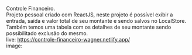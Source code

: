 Controle Financeiro.
<br/>
Projeto pessoal criado com ReactJS, neste projeto é possível exibir a entrada, saída e valor total de seu montante e sendo salvos no LocalStore. Também temos uma tabela com os detalhes de seu montante sendo possibilitado exclusão do mesmo.
<br/>
live: https://controle-financeiro-wagner.netlify.app/
<br/>
image:
<img scr='https://media-exp1.licdn.com/dms/image/D4D22AQFpO5ULhMJ1mw/feedshare-shrink_800/0/1667347619910?e=1670457600&v=beta&t=bcse4ilvmOfMWwe042DwQ4QRL1e7i3h3RsKy0-G9amw'>
